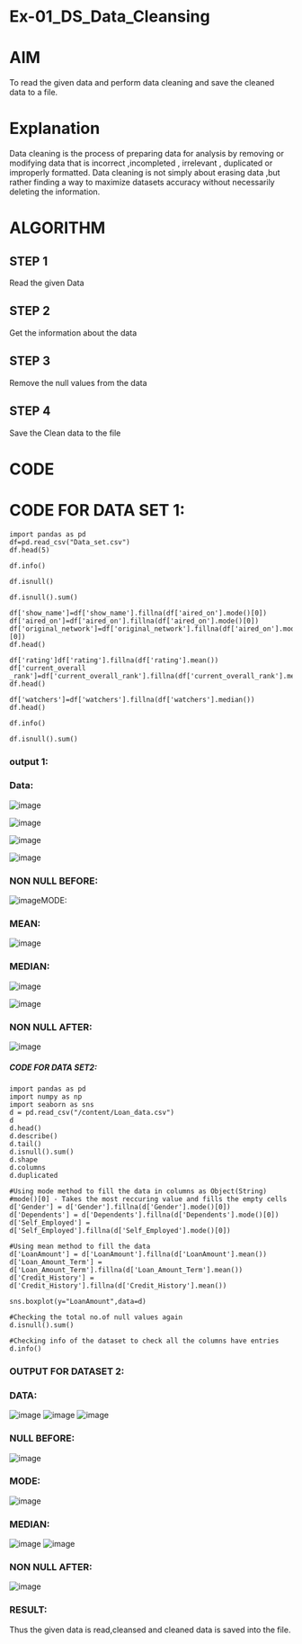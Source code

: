# Ex-01_DS_Data_Cleansing
# AIM
To read the given data and perform data cleaning and save the cleaned data to a file.

# Explanation
Data cleaning is the process of preparing data for analysis by removing or modifying data that is incorrect ,incompleted , irrelevant , duplicated or improperly formatted. Data cleaning is not simply about erasing data ,but rather finding a way to maximize datasets accuracy without necessarily deleting the information.

# ALGORITHM
## STEP 1
Read the given Data

## STEP 2
Get the information about the data

## STEP 3
Remove the null values from the data

## STEP 4
Save the Clean data to the file

# CODE
# CODE FOR DATA SET 1:
~~~
import pandas as pd
df=pd.read_csv("Data_set.csv")
df.head(5)

df.info()

df.isnull()

df.isnull().sum()

df['show_name']=df['show_name'].fillna(df['aired_on'].mode()[0])
df['aired_on']=df['aired_on'].fillna(df['aired_on'].mode()[0])
df['original_network']=df['original_network'].fillna(df['aired_on'].mode()[0])
df.head()

df['rating']df['rating'].fillna(df['rating'].mean())
df['current_overall _rank']=df['current_overall_rank'].fillna(df['current_overall_rank'].mean())
df.head()

df['watchers']=df['watchers'].fillna(df['watchers'].median())
df.head()

df.info()

df.isnull().sum()

~~~
### output 1:
### Data:
![image](https://user-images.githubusercontent.com/93427248/201912754-d2ef6e34-80e9-4ea6-a285-769f232d8146.png)

![image](https://user-images.githubusercontent.com/93427248/201912789-4d1aca82-8015-47d7-a02b-64ed5c843825.png)

![image](https://user-images.githubusercontent.com/93427248/201912826-820effc8-e69e-46c8-8b4b-9ece88c37e37.png)

![image](https://user-images.githubusercontent.com/93427248/201912881-50d59637-8a7c-4de9-80c7-cb4b952e4c5d.png)

### NON NULL BEFORE:
![image](https://user-images.githubusercontent.com/93427248/201912974-12d5c555-f809-4258-a04b-0288133fc947.png)MODE:
### MEAN:
![image](https://user-images.githubusercontent.com/93427248/201913159-ac110d1e-1e74-4362-a1ae-a8efbef79e82.png)
### MEDIAN:
![image](https://user-images.githubusercontent.com/93427248/201913240-659aed8d-de6a-4da2-9f14-eb0d985663fc.png)

![image](https://user-images.githubusercontent.com/93427248/201913298-3c552907-0276-4452-913f-d4e8923853ce.png)

### NON NULL AFTER:
![image](https://user-images.githubusercontent.com/93427248/201913361-9d636a9d-024a-4dfb-a017-4e606181c7eb.png)
##### CODE FOR DATA SET2:

~~~
import pandas as pd
import numpy as np
import seaborn as sns
d = pd.read_csv("/content/Loan_data.csv")
d
d.head()
d.describe()
d.tail()
d.isnull().sum()
d.shape
d.columns
d.duplicated

#Using mode method to fill the data in columns as Object(String)
#mode()[0] - Takes the most reccuring value and fills the empty cells
d['Gender'] = d['Gender'].fillna(d['Gender'].mode()[0])
d['Dependents'] = d['Dependents'].fillna(d['Dependents'].mode()[0])
d['Self_Employed'] = d['Self_Employed'].fillna(d['Self_Employed'].mode()[0])

#Using mean method to fill the data
d['LoanAmount'] = d['LoanAmount'].fillna(d['LoanAmount'].mean())
d['Loan_Amount_Term'] = d['Loan_Amount_Term'].fillna(d['Loan_Amount_Term'].mean())
d['Credit_History'] = d['Credit_History'].fillna(d['Credit_History'].mean())

sns.boxplot(y="LoanAmount",data=d)

#Checking the total no.of null values again
d.isnull().sum()

#Checking info of the dataset to check all the columns have entries
d.info()
~~~

### OUTPUT FOR DATASET 2:
### DATA:

![image](https://user-images.githubusercontent.com/93427248/201913458-63e1bebe-75e6-4003-bee5-065c783cb08b.png)
![image](https://user-images.githubusercontent.com/93427248/201913533-c43d0201-ec6e-4f77-a819-241fcc77d77a.png)
![image](https://user-images.githubusercontent.com/93427248/201913581-dbc07d35-482f-45a2-b6d5-3994a32425c8.png)
### NULL BEFORE:

![image](https://user-images.githubusercontent.com/93427248/201913617-ec2db793-37a8-427d-919e-7d33a20053f3.png)
### MODE:

![image](https://user-images.githubusercontent.com/93427248/201913640-76d6f3df-578e-4150-b7b9-a8b1f405c664.png)
### MEDIAN:
![image](https://user-images.githubusercontent.com/93427248/201913667-328cf047-1734-456c-b19a-9d05ded2e926.png)
![image](https://user-images.githubusercontent.com/93427248/201913689-6c62c8fd-09fc-4cf2-8e39-327333464c6e.png)
### NON NULL AFTER:
![image](https://user-images.githubusercontent.com/93427248/201913732-55241f23-6f85-403f-92e9-67c8b2678307.png)

### RESULT:
Thus the given data is read,cleansed and cleaned data is saved into the file.
